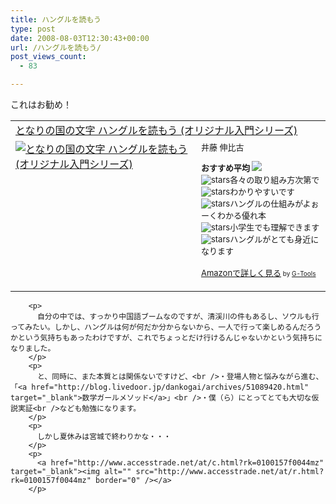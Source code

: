 ```yaml
---
title: ハングルを読もう
type: post
date: 2008-08-03T12:30:43+00:00
url: /ハングルを読もう/
post_views_count:
  - 83

---
```

これはお勧め！

<table cellpadding="5" border="0">
  <tr>
    <td colspan="2">
      <a href="http://www.amazon.co.jp/%E3%81%A8%E3%81%AA%E3%82%8A%E3%81%AE%E5%9B%BD%E3%81%AE%E6%96%87%E5%AD%97-%E3%83%8F%E3%83%B3%E3%82%B0%E3%83%AB%E3%82%92%E8%AA%AD%E3%82%82%E3%81%86-%E3%82%AA%E3%83%AA%E3%82%B8%E3%83%8A%E3%83%AB%E5%85%A5%E9%96%80%E3%82%B7%E3%83%AA%E3%83%BC%E3%82%BA-%E4%BA%95%E8%97%A4-%E4%BC%B8%E6%AF%94%E5%8F%A4/dp/4773501731%3FSubscriptionId%3D0G91FPYVW6ZGWBH4Y9G2%26tag%3Dkonnokiyotaka-22%26linkCode%3Dxm2%26camp%3D2025%26creative%3D165953%26creativeASIN%3D4773501731" target="_blank">となりの国の文字 ハングルを読もう (オリジナル入門シリーズ)</a><img height="1" alt="" src="http://www.assoc-amazon.jp/e/ir?t=konnokiyotaka-22&l=ur2&o=9" width="1" border="0" />
    </td>
  </tr>
  
  <tr>
    <td valign="top">
      <a href="http://www.amazon.co.jp/%E3%81%A8%E3%81%AA%E3%82%8A%E3%81%AE%E5%9B%BD%E3%81%AE%E6%96%87%E5%AD%97-%E3%83%8F%E3%83%B3%E3%82%B0%E3%83%AB%E3%82%92%E8%AA%AD%E3%82%82%E3%81%86-%E3%82%AA%E3%83%AA%E3%82%B8%E3%83%8A%E3%83%AB%E5%85%A5%E9%96%80%E3%82%B7%E3%83%AA%E3%83%BC%E3%82%BA-%E4%BA%95%E8%97%A4-%E4%BC%B8%E6%AF%94%E5%8F%A4/dp/4773501731%3FSubscriptionId%3D0G91FPYVW6ZGWBH4Y9G2%26tag%3Dkonnokiyotaka-22%26linkCode%3Dxm2%26camp%3D2025%26creative%3D165953%26creativeASIN%3D4773501731" target="_blank"><img alt="となりの国の文字 ハングルを読もう (オリジナル入門シリーズ)" src="https://i1.wp.com/ecx.images-amazon.com/images/I/514AV0ST4DL._SL160_.jpg" border="0" data-recalc-dims="1" /></a>
    </td>
    <td valign="top">
      <font size="-1">井藤 伸比古</p>
      <p>
        <strong>おすすめ平均</strong> <img src="https://i2.wp.com/g-images.amazon.com/images/G/01/detail/stars-4-5.gif" data-recalc-dims="1" /><br /><img alt="stars" src="https://i2.wp.com/g-images.amazon.com/images/G/01/detail/stars-4-0.gif" data-recalc-dims="1" />各々の取り組み方次第で<br /><img alt="stars" src="https://i1.wp.com/g-images.amazon.com/images/G/01/detail/stars-5-0.gif" data-recalc-dims="1" />わかりやすいです<br /><img alt="stars" src="https://i1.wp.com/g-images.amazon.com/images/G/01/detail/stars-5-0.gif" data-recalc-dims="1" />ハングルの仕組みがよぉーくわかる優れ本<br /><img alt="stars" src="https://i1.wp.com/g-images.amazon.com/images/G/01/detail/stars-5-0.gif" data-recalc-dims="1" />小学生でも理解できます<br /><img alt="stars" src="https://i2.wp.com/g-images.amazon.com/images/G/01/detail/stars-4-0.gif" data-recalc-dims="1" />ハングルがとても身近になります
      </p>
      <p>
        <a href="http://www.amazon.co.jp/%E3%81%A8%E3%81%AA%E3%82%8A%E3%81%AE%E5%9B%BD%E3%81%AE%E6%96%87%E5%AD%97-%E3%83%8F%E3%83%B3%E3%82%B0%E3%83%AB%E3%82%92%E8%AA%AD%E3%82%82%E3%81%86-%E3%82%AA%E3%83%AA%E3%82%B8%E3%83%8A%E3%83%AB%E5%85%A5%E9%96%80%E3%82%B7%E3%83%AA%E3%83%BC%E3%82%BA-%E4%BA%95%E8%97%A4-%E4%BC%B8%E6%AF%94%E5%8F%A4/dp/4773501731%3FSubscriptionId%3D0G91FPYVW6ZGWBH4Y9G2%26tag%3Dkonnokiyotaka-22%26linkCode%3Dxm2%26camp%3D2025%26creative%3D165953%26creativeASIN%3D4773501731" target="_blank">Amazonで詳しく見る</a></font><font size="-2"> by <a href="http://www.goodpic.com/mt/aws/index.html">G-Tools</a></font></td> </tr> </tbody> </table> 
        
        <p>
          自分の中では、すっかり中国語ブームなのですが、清渓川の件もあるし、ソウルも行ってみたい。しかし、ハングルは何が何だか分からないから、一人で行って楽しめるんだろうかという気持ちもあったわけですが、これでちょっとだけ行けるんじゃないかという気持ちになりました。
        </p>
        <p>
          と、同時に、また本質とは関係ないですけど、<br />・登場人物と悩みながら進む、「<a href="http://blog.livedoor.jp/dankogai/archives/51089420.html" target="_blank">数学ガールメソッド</a>」<br />・僕（ら）にとってとても大切な仮説実証<br />なども勉強になります。
        </p>
        <p>
          しかし夏休みは宮城で終わりかな・・・
        </p>
        <p>
          <a href="http://www.accesstrade.net/at/c.html?rk=0100157f0044mz" target="_blank"><img alt="" src="http://www.accesstrade.net/at/r.html?rk=0100157f0044mz" border="0" /></a>
        </p>